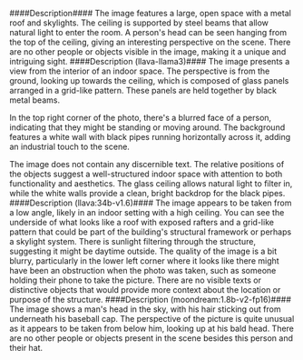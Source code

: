 ####Description####
The image features a large, open space with a metal roof and skylights. The ceiling is supported by steel beams that allow natural light to enter the room. A person's head can be seen hanging from the top of the ceiling, giving an interesting perspective on the scene. There are no other people or objects visible in the image, making it a unique and intriguing sight.
####Description (llava-llama3)####
The image presents a view from the interior of an indoor space. The perspective is from the ground, looking up towards the ceiling, which is composed of glass panels arranged in a grid-like pattern. These panels are held together by black metal beams. 

In the top right corner of the photo, there's a blurred face of a person, indicating that they might be standing or moving around. The background features a white wall with black pipes running horizontally across it, adding an industrial touch to the scene. 

The image does not contain any discernible text. The relative positions of the objects suggest a well-structured indoor space with attention to both functionality and aesthetics. The glass ceiling allows natural light to filter in, while the white walls provide a clean, bright backdrop for the black pipes.
####Description (llava:34b-v1.6)####
The image appears to be taken from a low angle, likely in an indoor setting with a high ceiling. You can see the underside of what looks like a roof with exposed rafters and a grid-like pattern that could be part of the building's structural framework or perhaps a skylight system. There is sunlight filtering through the structure, suggesting it might be daytime outside. The quality of the image is a bit blurry, particularly in the lower left corner where it looks like there might have been an obstruction when the photo was taken, such as someone holding their phone to take the picture. There are no visible texts or distinctive objects that would provide more context about the location or purpose of the structure.
####Description (moondream:1.8b-v2-fp16)####
The image shows a man's head in the sky, with his hair sticking out from underneath his baseball cap. The perspective of the picture is quite unusual as it appears to be taken from below him, looking up at his bald head. There are no other people or objects present in the scene besides this person and their hat.

